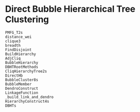 # Direct Bubble Hierarchical Tree Clustering

```@docs
PMFG_T2s
distance_wei
clique3
breadth
FindDisjoint
BuildHierarchy
AdjCliq
BubbleHierarchy
DBHTRootMethods
CliqHierarchyTree2s
DirectHb
BubbleCluster8s
BubbleMember
DendroConstruct
LinkageFunction
_build_link_and_dendro
HierarchyConstruct4s
DBHTs
```
